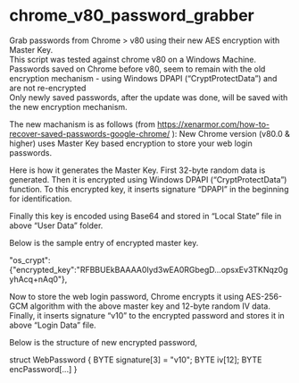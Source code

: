 # chrome_v80_password_grabber
Grab passwords from Chrome > v80 using their new AES encryption with Master Key.\
This script was tested against chrome v80 on a Windows Machine.\
Passwords saved on Chrome before v80, seem to remain with the old encryption mechanism - using Windows DPAPI (“CryptProtectData”) and are not re-encrypted\
Only newly saved passwords, after the update was done, will be saved with the new encryption mechanism.

The new machanism is as follows (from https://xenarmor.com/how-to-recover-saved-passwords-google-chrome/ ):
New Chrome version (v80.0 & higher) uses Master Key based encryption to store your web login passwords.

Here is how it generates the Master Key. First 32-byte random data is generated. Then it is encrypted using Windows DPAPI (“CryptProtectData”) function. To this encrypted key, it inserts signature “DPAPI” in the beginning for identification.

Finally this key is encoded using Base64 and stored in “Local State” file in above “User Data” folder.

Below is the sample entry of encrypted master key.

"os_crypt":{"encrypted_key":"RFBBUEkBAAAA0Iyd3wEA0RGbegD...opsxEv3TKNqz0gyhAcq+nAq0"},

Now to store the web login password, Chrome encrypts it using AES-256-GCM algorithm with the above master key and 12-byte random IV data. Finally, it inserts signature “v10” to the encrypted password and stores it in above “Login Data” file.

Below is the structure of new encrypted password,

struct WebPassword
{
	BYTE signature[3] = "v10";
	BYTE iv[12];
	BYTE encPassword[...] 
}

